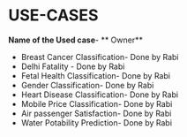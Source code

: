 # USE-CASES
   **Name of the Used case**-          ** Owner**
  *  Breast Cancer Classification-  Done by Rabi
  *  Delhi Fatality -               Done by Rabi
  *  Fetal Health Classification-   Done by Rabi
  *  Gender Classification-         Done by Rabi
  *  Heart Disease Classification-  Done by Rabi
  *  Mobile Price Classification-   Done by Rabi
  *  Air passenger Satisfaction-    Done by Rabi
  *  Water Potability Prediction-   Done by Rabi
